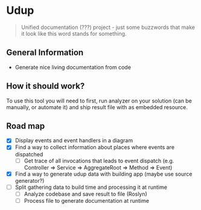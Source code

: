 # Udup
> Unified documentation (???) project - just some buzzwords that make it look like this word stands for something.

## General Information
- Generate nice living documentation from code

## How it should work?
To use this tool you will need to first, run analyzer on your solution (can be manually, or automate it) and ship result file with as embedded resource.


## Road map

- [x] Display events and event handlers in a diagram
- [x] Find a way to collect information about places where events are dispatched
  - [ ] Get trace of all invocations that leads to event dispatch (e.g. Controller => Service => AggregateRoot => Method => Event)
- [x] Find a way to generate udup data with building app (maybe use source generator?)
- [ ] Split gathering data to build time and processing it at runtime
  - [ ] Analyze codebase and save result to file (Roslyn)
  - [ ] Process file to generate documentation at runtime